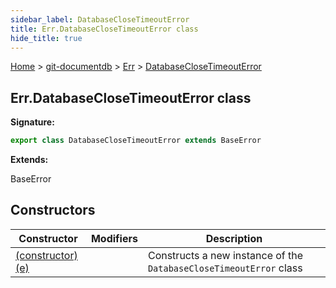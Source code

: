 ```yaml
---
sidebar_label: DatabaseCloseTimeoutError
title: Err.DatabaseCloseTimeoutError class
hide_title: true
---
```


[Home](./index.md) &gt; [git-documentdb](./git-documentdb.md) &gt; [Err](./git-documentdb.err.md) &gt; [DatabaseCloseTimeoutError](./git-documentdb.err.databaseclosetimeouterror.md)

## Err.DatabaseCloseTimeoutError class


<b>Signature:</b>

```typescript
export class DatabaseCloseTimeoutError extends BaseError 
```
<b>Extends:</b>

BaseError

## Constructors

|  Constructor | Modifiers | Description |
|  --- | --- | --- |
|  [(constructor)(e)](./git-documentdb.err.databaseclosetimeouterror._constructor_.md) |  | Constructs a new instance of the <code>DatabaseCloseTimeoutError</code> class |

